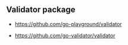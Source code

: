 ## Validator package

- https://github.com/go-playground/validator

- https://github.com/go-validator/validator
